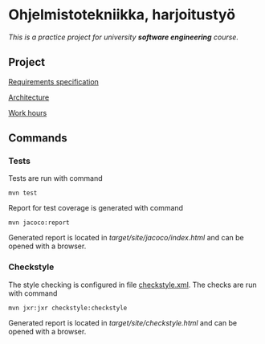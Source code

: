 # Ohjelmistotekniikka, harjoitustyö
_This is a practice project for university **software engineering** course._


## Project
[Requirements specification](https://github.com/annareej/rpg-battlemap/blob/master/documentation/requirements.md)

[Architecture](https://github.com/annareej/rpg-battlemap/blob/master/documentation/Architecture.md)

[Work hours](https://github.com/annareej/rpg-battlemap/blob/master/documentation/workhours.md)

## Commands
### Tests
Tests are run with command
```
mvn test
```
Report for test coverage is generated with command 

```
mvn jacoco:report
```
Generated report is located in _target/site/jacoco/index.html_ and can be opened with a browser.

### Checkstyle
The style checking is configured in file [checkstyle.xml](https://github.com/annareej/rpg-battlemap/blob/master/RPGBattlemap/pom.xml). The checks are run with command
```
mvn jxr:jxr checkstyle:checkstyle
```
Generated report is located in _target/site/checkstyle.html_ and can be opened with a browser.
